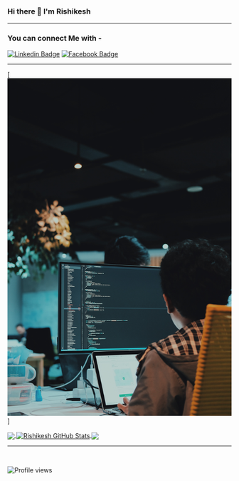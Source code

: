 ### Hi there 👋 I'm Rishikesh

<hr>

### You can connect Me with -

[![Linkedin Badge](https://img.shields.io/badge/RishikeshMane-blue?style=flat-square&logo=Linkedin&logoColor=white&link=https://www.linkedin.com/in/rishikesh-mane-620908186/)](https://www.linkedin.com/in/rishikesh-mane-620908186/)
[![Facebook Badge](https://img.shields.io/badge/rex.spec-3A549E?style=flat-square&logo=Facebook&logoColor=white&link=https://www.facebook.com/rex.spec/)](https://www.facebook.com/rex.spec/)

<hr>

[![image](https://github.com/RishikeshMane/RishikeshMane/blob/main/arif-riyanto-vJP-wZ6hGBg-unsplash.jpg)]


<a href="https://github.com/RishikeshMane/RishikeshMane">
  <img align="center" src="https://github-readme-stats.vercel.app/api/top-langs/?username=RishikeshMane&hide=java,html&title_color=ffffff&text_color=c9cacc&icon_color=2bbc8a&bg_color=1d1f21" />
</a>
<a href="https://github.com/RishikeshMane/RishikeshMane">
  <img align="center" src="https://github-readme-stats.vercel.app/api?username=RishikeshMane&show_icons=true&line_height=27&count_private=true&title_color=ffffff&text_color=c9cacc&icon_color=2bbc8a&bg_color=1d1f21" alt="Rishikesh GitHub Stats" />
</a>

<a href="https://github.com/RishikeshMane/ScrapedWeb">
  <img align="center" src="https://github-readme-stats.vercel.app/api/pin/?username=RishikeshMane&repo=ScrapedWeb&title_color=ffffff&text_color=c9cacc&icon_color=2bbc8a&bg_color=1d1f21" />
</a>

<hr>
<br>

![Profile views](https://gpvc.arturio.dev/RishikeshMane)
